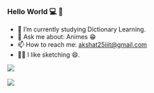 ### Hello World 💻 👋


- 🔭 I’m currently studying Dictionary Learning.
- 💬 Ask me about: Animes 😁
- 📫 How to reach me: <akshat25iiit@gmail.com>
- 🧑‍🎨 I like sketching 😄.

<a href="https://github.com/akshatdalton/akshatdalton">
  <img align="center" src="https://github-readme-stats.vercel.app/api?username=akshatdalton&show_icons=true&count_private=true&title_color=CCD6F6&text_color=CCD6F6&icon_color=7276fd&bg_color=22272E&hide=issues&hide_border=1&border_radius=15&custom_title=Stats" />
</a>

<br />
<br />

<a href="https://github.com/akshatdalton/akshatdalton">
  <img align="center" src="https://github-readme-stats.vercel.app/api/top-langs/?username=akshatdalton&layout=compact&title_color=CCD6F6&text_color=CCD6F6&icon_color=2bbc8a&bg_color=22272E&hide_border=1&border_radius=15&custom_title=Languages" />
</a>
